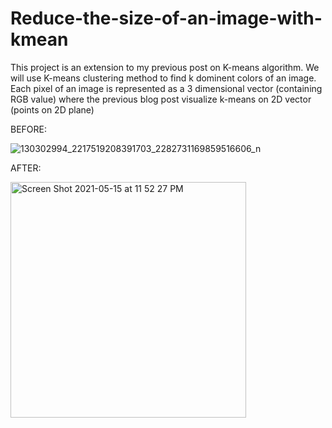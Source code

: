 # Reduce-the-size-of-an-image-with-kmean

This project is an extension to my previous post on K-means algorithm. We will use K-means clustering method to find k dominent colors of an image. Each pixel of an image is represented as a 3 dimensional vector (containing RGB value) where the previous blog post visualize k-means on 2D vector (points on 2D plane)


 BEFORE:
 
 
 ![130302994_2217519208391703_2282731169859516606_n](https://user-images.githubusercontent.com/81319640/118371951-2e0bfb80-b5d9-11eb-8a93-6f044011cdac.jpeg)
 

 AFTER:
 
 
 <img width="377" alt="Screen Shot 2021-05-15 at 11 52 27 PM" src="https://user-images.githubusercontent.com/81319640/118371913-f8ffa900-b5d8-11eb-92c7-4f6f017a3272.png">
 
